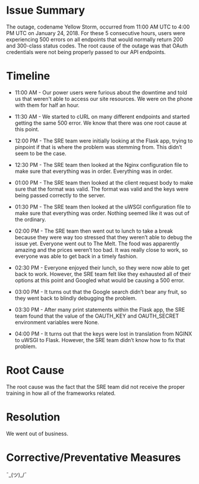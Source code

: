 # Issue Summary

The outage, codename Yellow Storm, occurred from 11:00 AM UTC to 4:00 PM UTC on January 24, 2018. For these 5 consecutive hours, users were experiencing 500 errors on all endpoints that would normally return 200 and 300-class status codes. The root cause of the outage was that OAuth credentials were not being properly passed to our API endpoints.

# Timeline

* 11:00 AM - Our power users were furious about the downtime and told us that weren't able to access our site resources. We were on the phone with them for half an hour.
* 11:30 AM - We started to cURL on many different endpoints and started getting the same 500 error. We know that there was one root cause at this point.
* 12:00 PM - The SRE team were initially looking at the Flask app, trying to pinpoint if that is where the problem was stemming from. This didn’t seem to be the case.
* 12:30 PM - The SRE team then looked at the Nginx configuration file to make sure that everything was in order. Everything was in order.
* 01:00 PM - The SRE team then looked at the client request body to make sure that the format was valid. The format was valid and the keys were being passed correctly to the server.
* 01:30 PM - The SRE team then looked at the uWSGI configuration file to make sure that everything was order. Nothing seemed like it was out of the ordinary.
* 02:00 PM - The SRE team then went out to lunch to take a break because they were way too stressed that they weren’t able to debug the issue yet. Everyone went out to The Melt. The food was apparently amazing and the prices weren’t too bad. It was really close to work, so everyone was able to get back in a timely fashion.

* 02:30 PM - Everyone enjoyed their lunch, so they were now able to get back to work. However, the SRE team felt like they exhausted all of their options at this point and Googled what would be causing a 500 error.
* 03:00 PM - It turns out that the Google search didn’t bear any fruit, so they went back to blindly debugging the problem.
* 03:30 PM - After many print statements within the Flask app, the SRE team found that the value of the OAUTH_KEY and OAUTH_SECRET environment variables were None.
* 04:00 PM - It turns out that the keys were lost in translation from NGINX to uWSGI to Flask. However, the SRE team didn’t know how to fix that problem.

# Root Cause

The root cause was the fact that the SRE team did not receive the proper training in how all of the frameworks related.

# Resolution

We went out of business.

# Corrective/Preventative Measures

¯\_(ツ)_/¯
